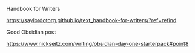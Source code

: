 Handbook for Writers

https://saylordotorg.github.io/text_handbook-for-writers/?ref=refind

Good Obsidian post

https://www.nickseitz.com/writing/obsidian-day-one-starterpack#point8